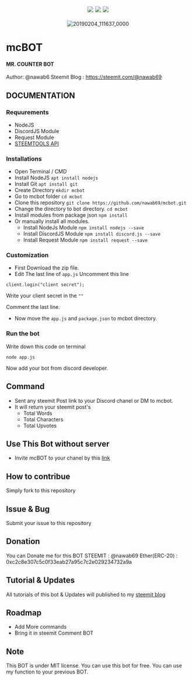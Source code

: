 
<div align="center">
  
![](https://img.shields.io/github/release/nawab69/mcbot.svg?style=flat-square)
![](https://img.shields.io/github/license/nawab69/mcbot.svg?style=flat-square)
![](https://img.shields.io/github/last-commit/nawab69/mcbot.svg?style=flat-square)
---
![20190204_111637_0000](https://user-images.githubusercontent.com/44573643/52191409-a7e7a300-286e-11e9-94ac-80211bfd42f5.png)


</div>


# mcBOT
#### MR. COUNTER BOT
Author: @nawab6
Steemit Blog : https://steemit.com/@nawab69


## DOCUMENTATION 
### Requurements
- NodeJS
- DiscordJS Module
- Request Module
- [STEEMTOOLS API](http://github.com/nawab69/steemtools-api)

### Installations
- Open Terminal / CMD
- Install NodeJS
``apt install nodejs``
- Install Git
``apt install git``
- Create Directory
``mkdir mcbot``
- Go to mcbot folder
``cd mcbot``
- Clone this repository
``git clone https://github.com/nawab69/mcbot.git``
- Change the directory to bot directory.
``cd mcbot``
- Install modules from package json
``npm install``
- Or manually install all modules.
  - Install NodeJs Module
``npm install nodejs --save``
  - Install DiscordJS Module
``npm install discord.js --save``
  - Install Request Module
``npm install request --save``

### Customization
- First Download the zip file.
- Edit The last line of ``app.js`` 
 Uncomment this line
 ```
 client.login("client secret");  
 ```
 Write your client secret in the ``""``
 
 Comment the last line.
 
- Now move the ``app.js`` and ``package.json`` to mcbot directory.

### Run the bot 
Write down this code on terminal
```
node app.js
```
Now add your bot from discord developer.


## Command

- Sent any steemit Post link to your Discord chanel or DM to mcbot.
- It will return your steemit post's  
   - Total Words
   - Total Characters 
   - Total Upvotes
 
 ## Use This Bot without server
 - Invite mcBOT to your chanel by this [link](https://discordapp.com/oauth2/authorize?client_id=541498419672383509&permissions=522304&scope=bot)
## How to contribue
Simply fork to this repository
## Issue & Bug
Submit your issue to this repository
## Donation
You can Donate me for this BOT
 STEEMIT : @nawab69
 Ether(ERC-20) : 0xc2c8e307c5c0f33eab27a95c7c2e029234732a9a

## Tutorial & Updates
All tutorials of this bot & Updates will published to my [steemit blog](https://steemit.com/@nawab69)

## Roadmap
- Add More commands
- Bring it in steemit Comment BOT
## Note 
This BOT is under MIT license. You can use this bot for free. You can use my function to your previous BOT.

